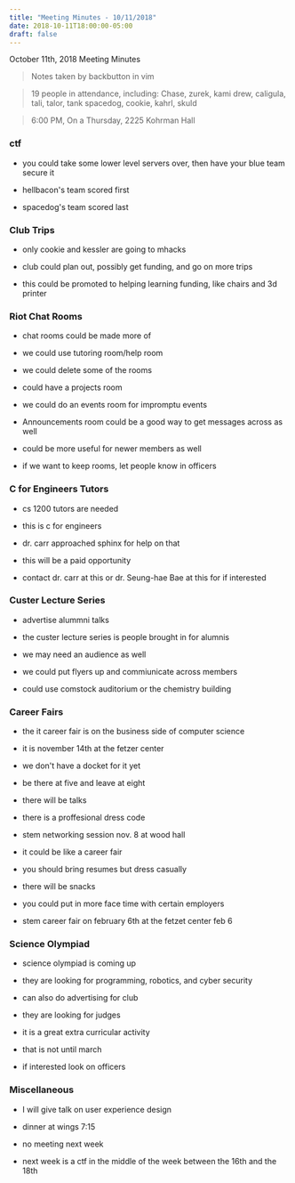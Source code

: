 ```yaml
---
title: "Meeting Minutes - 10/11/2018"
date: 2018-10-11T18:00:00-05:00
draft: false
---
```


October 11th, 2018 Meeting Minutes
> Notes taken by backbutton in vim

> 19 people in attendance, including: Chase, zurek, kami drew, caligula, tali, talor, tank spacedog, cookie, kahrl, skuld

 

> 6:00 PM, On a Thursday, 2225 Kohrman Hall

### ctf

* you could take some lower level servers over, then have your blue team secure it

* hellbacon's team scored first

* spacedog's team scored last

### Club Trips

* only cookie and kessler are going to mhacks

* club could plan out, possibly get funding, and go on more trips

* this could be promoted to helping learning funding, like chairs and 3d printer

### Riot Chat Rooms

* chat rooms could be made more of

* we could use tutoring room/help room

* we could delete some of the rooms

* could have a projects room

* we could do an events room for impromptu events

* Announcements room could be a good way to get messages across as well

* could be more useful for newer members as well

* if we want to keep rooms, let people know in officers

### C for Engineers Tutors

* cs 1200 tutors are needed

* this is c for engineers

* dr. carr approached sphinx for help on that

* this will be a paid opportunity

* contact dr. carr at this or dr. Seung-hae Bae at this for if interested

### Custer Lecture Series

* advertise alummni talks

* the custer lecture series is people brought in for alumnis

* we may need an audience as well

* we could put flyers up and commiunicate across members

* could use comstock auditorium or the chemistry building

### Career Fairs

* the it career fair is on the business side of computer science

* it is november 14th at the fetzer center

* we don't have a docket for it yet

* be there at five and leave at eight

* there will be talks

* there is a proffesional dress code

* stem networking session nov. 8 at wood hall

* it could be like a career fair

* you should bring resumes but dress casually

* there will be snacks

* you could put in more face time with certain employers

* stem career fair on february 6th at the fetzet center feb 6

### Science Olympiad

* science olympiad is coming up

* they are looking for programming, robotics, and cyber security

* can also do advertising for club

* they are looking for judges

* it is a great extra curricular activity

* that is not until march

* if interested look on officers

### Miscellaneous

* I will give talk on user experience design

* dinner at wings 7:15

* no meeting next week

* next week is a ctf in the middle of the week between the 16th and the 18th
